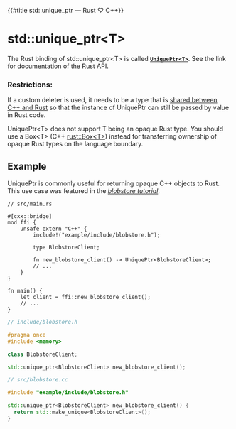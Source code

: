 {{#title std::unique_ptr<T> — Rust ♡ C++}}
# std::unique\_ptr\<T\>

The Rust binding of std::unique\_ptr\<T\> is called **[`UniquePtr<T>`]**. See
the link for documentation of the Rust API.

[`UniquePtr<T>`]: https://docs.rs/cxx/*/cxx/struct.UniquePtr.html

### Restrictions:

If a custom deleter is used, it needs to be a type that is
[shared between C++ and Rust](../shared.md) so that the instance of UniquePtr can still
be passed by value in Rust code.

UniquePtr\<T\> does not support T being an opaque Rust type. You should use a
Box\<T\> (C++ [rust::Box\<T\>](box.md)) instead for transferring ownership of
opaque Rust types on the language boundary.

## Example

UniquePtr is commonly useful for returning opaque C++ objects to Rust. This use
case was featured in the [*blobstore tutorial*](../tutorial.md).

```rust,noplayground
// src/main.rs

#[cxx::bridge]
mod ffi {
    unsafe extern "C++" {
        include!("example/include/blobstore.h");

        type BlobstoreClient;

        fn new_blobstore_client() -> UniquePtr<BlobstoreClient>;
        // ...
    }
}

fn main() {
    let client = ffi::new_blobstore_client();
    // ...
}
```

```cpp
// include/blobstore.h

#pragma once
#include <memory>

class BlobstoreClient;

std::unique_ptr<BlobstoreClient> new_blobstore_client();
```

```cpp
// src/blobstore.cc

#include "example/include/blobstore.h"

std::unique_ptr<BlobstoreClient> new_blobstore_client() {
  return std::make_unique<BlobstoreClient>();
}
```
